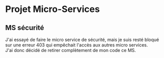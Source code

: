 # Projet Micro-Services

## MS sécurité

J'ai essayé de faire le micro service de sécurité, mais je suis resté bloqué sur une erreur 403 qui empêchait l'accès aux autres micro services.  
J'ai donc décidé de retirer complètement  de mon code ce MS.